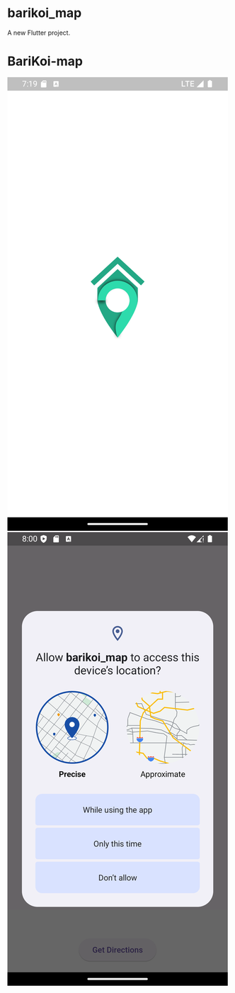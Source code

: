 # barikoi_map

A new Flutter project.

# BariKoi-map

![alt text](Screenshot_1731331151-1.png)
![alt text](Screenshot_1731333629.png)
